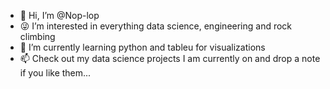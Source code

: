- 👋 Hi, I’m @Nop-lop
- 😜 I’m interested in everything data science, engineering and rock climbing
- 🌱 I’m currently learning python and tableu for visualizations
- 📫 Check out my data science projects I am currently on and drop a note if you like them...

<!---
Nop-lop/Nop-lop is a ✨ special ✨ repository because its `README.md` (this file) appears on your GitHub profile.
You can click the Preview link to take a look at your changes.
--->
